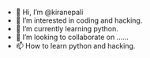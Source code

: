 - 👋 Hi, I’m @kiranepali
- 👀 I’m interested in coding and hacking.
- 🌱 I’m currently learning python.
- 💞️ I’m looking to collaborate on ......
- 📫 How to learn python and hacking.

<!---
kiranepali/kiranepali is a ✨ special ✨ repository because its `README.md` (this file) appears on your GitHub profile.
You can click the Preview link to take a look at your changes.
--->
